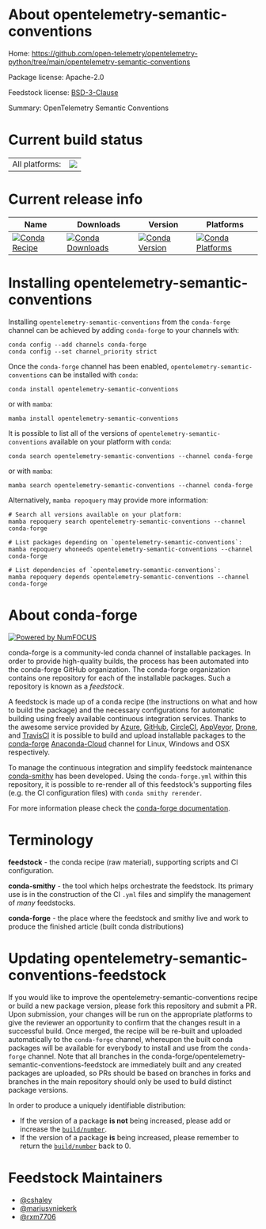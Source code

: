 About opentelemetry-semantic-conventions
========================================

Home: https://github.com/open-telemetry/opentelemetry-python/tree/main/opentelemetry-semantic-conventions

Package license: Apache-2.0

Feedstock license: [BSD-3-Clause](https://github.com/conda-forge/opentelemetry-semantic-conventions-feedstock/blob/main/LICENSE.txt)

Summary: OpenTelemetry Semantic Conventions

Current build status
====================


<table><tr><td>All platforms:</td>
    <td>
      <a href="https://dev.azure.com/conda-forge/feedstock-builds/_build/latest?definitionId=12772&branchName=main">
        <img src="https://dev.azure.com/conda-forge/feedstock-builds/_apis/build/status/opentelemetry-semantic-conventions-feedstock?branchName=main">
      </a>
    </td>
  </tr>
</table>

Current release info
====================

| Name | Downloads | Version | Platforms |
| --- | --- | --- | --- |
| [![Conda Recipe](https://img.shields.io/badge/recipe-opentelemetry--semantic--conventions-green.svg)](https://anaconda.org/conda-forge/opentelemetry-semantic-conventions) | [![Conda Downloads](https://img.shields.io/conda/dn/conda-forge/opentelemetry-semantic-conventions.svg)](https://anaconda.org/conda-forge/opentelemetry-semantic-conventions) | [![Conda Version](https://img.shields.io/conda/vn/conda-forge/opentelemetry-semantic-conventions.svg)](https://anaconda.org/conda-forge/opentelemetry-semantic-conventions) | [![Conda Platforms](https://img.shields.io/conda/pn/conda-forge/opentelemetry-semantic-conventions.svg)](https://anaconda.org/conda-forge/opentelemetry-semantic-conventions) |

Installing opentelemetry-semantic-conventions
=============================================

Installing `opentelemetry-semantic-conventions` from the `conda-forge` channel can be achieved by adding `conda-forge` to your channels with:

```
conda config --add channels conda-forge
conda config --set channel_priority strict
```

Once the `conda-forge` channel has been enabled, `opentelemetry-semantic-conventions` can be installed with `conda`:

```
conda install opentelemetry-semantic-conventions
```

or with `mamba`:

```
mamba install opentelemetry-semantic-conventions
```

It is possible to list all of the versions of `opentelemetry-semantic-conventions` available on your platform with `conda`:

```
conda search opentelemetry-semantic-conventions --channel conda-forge
```

or with `mamba`:

```
mamba search opentelemetry-semantic-conventions --channel conda-forge
```

Alternatively, `mamba repoquery` may provide more information:

```
# Search all versions available on your platform:
mamba repoquery search opentelemetry-semantic-conventions --channel conda-forge

# List packages depending on `opentelemetry-semantic-conventions`:
mamba repoquery whoneeds opentelemetry-semantic-conventions --channel conda-forge

# List dependencies of `opentelemetry-semantic-conventions`:
mamba repoquery depends opentelemetry-semantic-conventions --channel conda-forge
```


About conda-forge
=================

[![Powered by
NumFOCUS](https://img.shields.io/badge/powered%20by-NumFOCUS-orange.svg?style=flat&colorA=E1523D&colorB=007D8A)](https://numfocus.org)

conda-forge is a community-led conda channel of installable packages.
In order to provide high-quality builds, the process has been automated into the
conda-forge GitHub organization. The conda-forge organization contains one repository
for each of the installable packages. Such a repository is known as a *feedstock*.

A feedstock is made up of a conda recipe (the instructions on what and how to build
the package) and the necessary configurations for automatic building using freely
available continuous integration services. Thanks to the awesome service provided by
[Azure](https://azure.microsoft.com/en-us/services/devops/), [GitHub](https://github.com/),
[CircleCI](https://circleci.com/), [AppVeyor](https://www.appveyor.com/),
[Drone](https://cloud.drone.io/welcome), and [TravisCI](https://travis-ci.com/)
it is possible to build and upload installable packages to the
[conda-forge](https://anaconda.org/conda-forge) [Anaconda-Cloud](https://anaconda.org/)
channel for Linux, Windows and OSX respectively.

To manage the continuous integration and simplify feedstock maintenance
[conda-smithy](https://github.com/conda-forge/conda-smithy) has been developed.
Using the ``conda-forge.yml`` within this repository, it is possible to re-render all of
this feedstock's supporting files (e.g. the CI configuration files) with ``conda smithy rerender``.

For more information please check the [conda-forge documentation](https://conda-forge.org/docs/).

Terminology
===========

**feedstock** - the conda recipe (raw material), supporting scripts and CI configuration.

**conda-smithy** - the tool which helps orchestrate the feedstock.
                   Its primary use is in the construction of the CI ``.yml`` files
                   and simplify the management of *many* feedstocks.

**conda-forge** - the place where the feedstock and smithy live and work to
                  produce the finished article (built conda distributions)


Updating opentelemetry-semantic-conventions-feedstock
=====================================================

If you would like to improve the opentelemetry-semantic-conventions recipe or build a new
package version, please fork this repository and submit a PR. Upon submission,
your changes will be run on the appropriate platforms to give the reviewer an
opportunity to confirm that the changes result in a successful build. Once
merged, the recipe will be re-built and uploaded automatically to the
`conda-forge` channel, whereupon the built conda packages will be available for
everybody to install and use from the `conda-forge` channel.
Note that all branches in the conda-forge/opentelemetry-semantic-conventions-feedstock are
immediately built and any created packages are uploaded, so PRs should be based
on branches in forks and branches in the main repository should only be used to
build distinct package versions.

In order to produce a uniquely identifiable distribution:
 * If the version of a package **is not** being increased, please add or increase
   the [``build/number``](https://docs.conda.io/projects/conda-build/en/latest/resources/define-metadata.html#build-number-and-string).
 * If the version of a package **is** being increased, please remember to return
   the [``build/number``](https://docs.conda.io/projects/conda-build/en/latest/resources/define-metadata.html#build-number-and-string)
   back to 0.

Feedstock Maintainers
=====================

* [@cshaley](https://github.com/cshaley/)
* [@mariusvniekerk](https://github.com/mariusvniekerk/)
* [@rxm7706](https://github.com/rxm7706/)

